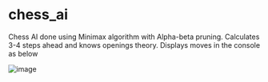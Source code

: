 # chess_ai
Chess AI done using Minimax algorithm with Alpha-beta pruning. Calculates 3-4 steps ahead and knows openings theory.
Displays moves in the console as below

![image](https://user-images.githubusercontent.com/42071535/134762674-10d90ce5-7c07-4a93-b65e-f5945a8cec3a.png)

